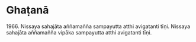 # Ghaṭanā

1966\. Nissaya sahajāta aññamañña sampayutta atthi avigatanti tīṇi. Nissaya sahajāta aññamañña vipāka sampayutta atthi avigatanti tīṇi.
